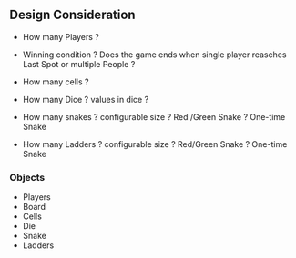 

## Design Consideration

- How many Players ?
- Winning condition ? Does the game ends when single player reasches Last Spot or multiple People ?
- How many cells ?
- How many Dice ? values in dice ?

- How many snakes ? configurable size ? Red /Green Snake ? One-time Snake
- How many Ladders ? configurable size ? Red/Green Snake ? One-time Snake


### Objects

- Players
- Board
- Cells
- Die
- Snake
- Ladders

